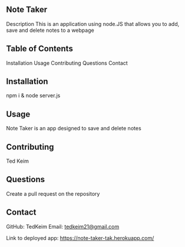 ## Note Taker

Description
This is an application using node.JS that allows you to add, save and delete notes to a webpage


## Table of Contents

Installation
Usage
Contributing
Questions
Contact

## Installation
npm i & node server.js

## Usage
Note Taker is an app designed to save and delete notes 


## Contributing
Ted Keim


## Questions
Create a pull request on the repository


## Contact
GitHub: TedKeim
Email: tedkeim21@gmail.com


Link to deployed app: https://note-taker-tak.herokuapp.com/